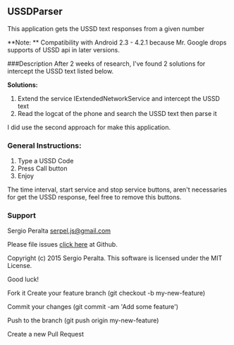 ## USSDParser
This application gets the USSD text responses from a given number

**Note: **
Compatibility with Android 2.3 - 4.2.1 because Mr. Google drops supports of USSD api in later versions.

###Description
After 2 weeks of research, I've found 2 solutions for intercept the USSD text  listed below.

**Solutions:**
1. Extend the service IExtendedNetworkService and intercept the USSD text
2. Read the logcat of the phone and search the USSD text then parse it

I did use the second approach for make this application.

### General Instructions:
1. Type a USSD Code
2. Press Call button 
3. Enjoy 

The time interval, start service and stop service buttons, aren't necessaries for get the USSD response, feel free to remove this buttons.

### Support

Sergio Peralta serpel.js@gmail.com

Please file issues [click here] at Github. 

Copyright (c) 2015 Sergio Peralta. This software is licensed under the MIT License.

Good luck!

[click here]:https://github.com/serpel/USSDParser/issues

Fork it
Create your feature branch (git checkout -b my-new-feature)

Commit your changes (git commit -am 'Add some feature')

Push to the branch (git push origin my-new-feature)

Create a new Pull Request
